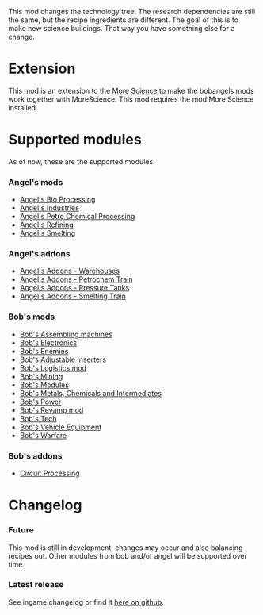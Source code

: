 This mod changes the technology tree. The research dependencies are still the same, but the recipe ingredients are different. The goal of this is to make new science buildings. That way you have something else for a change.

# Extension
This mod is an extension to the [More Science](https://mods.factorio.com/mod/MoreScience) to make the bobangels mods work together with MoreScience.
This mod requires the mod More Science installed.

# Supported modules
As of now, these are the supported modules:
### Angel's mods
+ [Angel's Bio Processing](https://mods.factorio.com/mod/angelsbioprocessing)
+ [Angel's Industries](https://mods.factorio.com/mod/angelsindustries)
+ [Angel's Petro Chemical Processing](https://mods.factorio.com/mod/angelspetrochem)
+ [Angel's Refining](https://mods.factorio.com/mod/angelsrefining)
+ [Angel's Smelting](https://mods.factorio.com/mod/angelssmelting)

### Angel's addons
+ [Angel's Addons - Warehouses](https://mods.factorio.com/mod/angelsaddons-warehouses)
+ [Angel's Addons - Petrochem Train](https://mods.factorio.com/mod/angelsaddons-petrotrain)
+ [Angel's Addons - Pressure Tanks](https://mods.factorio.com/mod/angelsaddons-pressuretanks)
+ [Angel's Addons - Smelting Train](https://mods.factorio.com/mod/angelsaddons-smeltingtrain)

### Bob's mods
+ [Bob's Assembling machines](https://mods.factorio.com/mod/bobassembly)
+ [Bob's Electronics](https://mods.factorio.com/mod/bobelectronics)
+ [Bob's Enemies](https://mods.factorio.com/mod/bobenemies)
+ [Bob's Adjustable Inserters](https://mods.factorio.com/mod/bobinserters)
+ [Bob's Logistics mod](https://mods.factorio.com/mod/boblogistics)
+ [Bob's Mining](https://mods.factorio.com/mod/bobmining)
+ [Bob's Modules](https://mods.factorio.com/mod/bobmodules)
+ [Bob's Metals, Chemicals and Intermediates](https://mods.factorio.com/mod/bobplates)
+ [Bob's Power](https://mods.factorio.com/mod/bobpower)
+ [Bob's Revamp mod](https://mods.factorio.com/mod/bobrevamp)
+ [Bob's Tech](https://mods.factorio.com/mod/bobtech)
+ [Bob's Vehicle Equipment](https://mods.factorio.com/mod/bobvehicleequipment)
+ [Bob's Warfare](https://mods.factorio.com/mod/bobwarfare)

### Bob's addons
+ [Circuit Processing](https://mods.factorio.com/mod/CircuitProcessing)

# Changelog
### Future
This mod is still in development, changes may occur and also balancing recipes out. Other modules from bob and/or angel will be supported over time.
### Latest release
See ingame changelog or find it [here on github](https://github.com/LovelySanta/FactorioMod-MoreScience-BobAngelsExtension/blob/master/changelog.txt).
